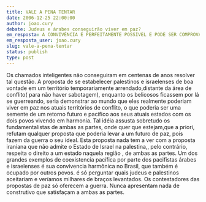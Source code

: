 ```yaml
---
title: VALE A PENA TENTAR
date: 2006-12-25 22:00:00
author: joao.cury
debate: Judeus e árabes conseguirão viver em paz?
em_resposta: A CONVIVÊNCIA É PERFEITAMENTE POSSÍVEL E PODE SER COMPROVADA
em_resposta_user: joao.cury
slug: vale-a-pena-tentar
status: publish 
type: post
---
```


Os chamados inteligentes não conseguiram em centenas de anos resolver tal questão. A proposta de se estabelecer palestinos e israelenses de boa vontade em um território temporariamente arrendado,distante da área de conflito( para não haver sabotagem), enquanto os belicosos ficassem por lá se guerreando, seria demonstrar ao mundo que eles realmente poderiam viver em paz nos atuais territórios de conflito, o que poderia ser uma semente de um retorno futuro e pacífico aos seus atuais estados com os dois povos vivendo em harmonia. Tal idéia assusta sobretudo os fundamentalistas de ambas as partes, onde quer que estejam,que a priori, refutam qualquer proposta que poderia levar a um futuro de paz, pois fazem da guerra o seu ideal. Esta proposta nada tem a ver com a proposta iraniana que não admite o Estado de Israel na palestina,, pelo contrário, respeita o direito a um estado naquela região , de ambas as partes. Um dos grandes exemplos de coexistencia pacífica por parte dos pacifistas árabes e israelenses é sua convivencia harmônica no Brasil, que também é ocupado por outros povos. é só perguntar quais judeus e palestinos aceitariam e veríamos milhares de braços levantados. Os contestadores das propostas de paz só oferecem a guerra. Nunca apresentam nada de construtivo que satisfaçam a ambas as partes.
